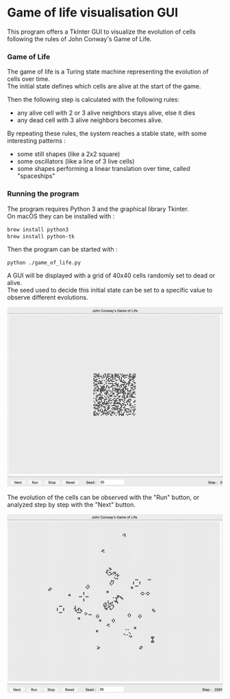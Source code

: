# Game of life visualisation GUI

This program offers a TkInter GUI to visualize the evolution of cells following the rules of John Conway's Game of Life.
### Game of Life

The game of life is a Turing state machine representing the evolution of cells over time.  
The initial state defines which cells are alive at the start of the game.  

Then the following step is calculated with the following rules:
- any alive cell with 2 or 3 alive neighbors stays alive, else it dies
- any dead cell with 3 alive neighbors becomes alive.

By repeating these rules, the system reaches a stable state, with some interesting patterns :
- some still shapes (like a 2x2 square)
- some oscillators (like a line of 3 live cells)
- some shapes performing a linear translation over time, called "spaceships"


### Running the program

The program requires Python 3 and the graphical library Tkinter.  
On macOS they can be installed with :
```
brew install python3
brew install python-tk
```

Then the program can be started with :
```
python ./game_of_life.py
```

A GUI will be displayed with a grid of 40x40 cells randomly set to dead or alive.  
The seed used to decide this initial state can be set to a specific value to observe different evolutions.

![Game Of Life Image 1](./images/game_of_life_init.png)

The evolution of the cells can be observed with the "Run" button, or analyzed step by step with the "Next" button.

![Game Of Life Image 2](./images/game_of_life.png)

